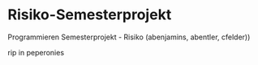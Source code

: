 # Risiko-Semesterprojekt
Programmieren Semesterprojekt - Risiko (abenjamins, abentler, cfelder))


rip in peperonies
